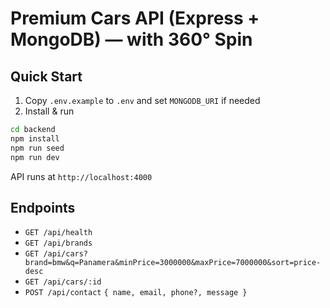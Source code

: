# Premium Cars API (Express + MongoDB) — with 360° Spin

## Quick Start
1) Copy `.env.example` to `.env` and set `MONGODB_URI` if needed  
2) Install & run
```bash
cd backend
npm install
npm run seed
npm run dev
```
API runs at `http://localhost:4000`

## Endpoints
- `GET /api/health`
- `GET /api/brands`
- `GET /api/cars?brand=bmw&q=Panamera&minPrice=3000000&maxPrice=7000000&sort=price-desc`
- `GET /api/cars/:id`
- `POST /api/contact` `{ name, email, phone?, message }`
